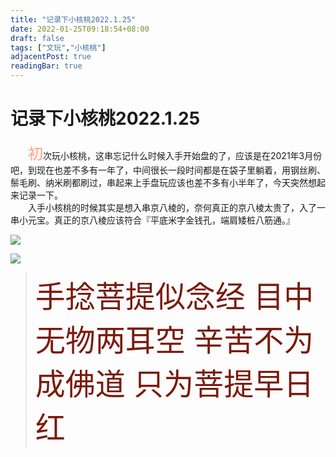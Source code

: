 ```yaml
---
title: "记录下小核桃2022.1.25"
date: 2022-01-25T09:18:54+08:00
draft: false
tags: ["文玩","小核桃"]
adjacentPost: true
readingBar: true
---
```

# 记录下小核桃2022.1.25

&emsp;&emsp;<font size=5 color=#ffa07a>初</font>次玩小核桃，这串忘记什么时候入手开始盘的了，应该是在2021年3月份吧，到现在也差不多有一年了，中间很长一段时间都是在袋子里躺着，用钢丝刷、鬃毛刷、纳米刷都刷过，串起来上手盘玩应该也差不多有小半年了，今天突然想起来记录一下。<br>
&emsp;&emsp;入手小核桃的时候其实是想入串京八棱的，奈何真正的京八棱太贵了，入了一串小元宝。真正的京八棱应该符合『平底米字金钱孔，端肩矮桩八筋通。』<br>


![](https://cdn.jsdelivr.net/gh/tosspi/img@main//img/11641643074257_.pic_hd.jpg)

![](https://cdn.jsdelivr.net/gh/tosspi/img@main//img/11651643074259_.pic_hd.jpg)



><font size=9 color=#7a1b0c>手捻菩提似念经
目中无物两耳空
辛苦不为成佛道
只为菩提早日红</font>